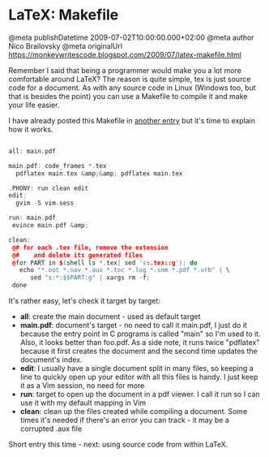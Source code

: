 # LaTeX: Makefile

@meta publishDatetime 2009-07-02T10:00:00.000+02:00
@meta author Nico Brailovsky
@meta originalUrl https://monkeywritescode.blogspot.com/2009/07/latex-makefile.html

Remember I said that being a programmer would make you a lot more comfortable around LaTeX? The reason is quite simple, tex is just source code for a document. As with any source code in Linux (Windows too, but that is besides the point) you can use a Makefile to compile it and make your life easier.

I have already posted this Makefile in [another entry](/blog_md/2009/0528_LaTeXbasics.md) but it's time to explain how it works.

```c++

all: main.pdf

main.pdf: code_frames *.tex
  pdflatex main.tex &amp;&amp; pdflatex main.tex

.PHONY: run clean edit
edit:
  gvim -S vim.sess

run: main.pdf
 evince main.pdf &amp;

clean:
 @# for each .tex file, remove the extension
 @#    and delete its generated files
 @for PART in $(shell ls *.tex| sed 's:.tex::g'); do
   echo "*.out *.nav *.aux *.toc *.log *.snm *.pdf *.vrb" | \
      sed "s:*:$$PART:g" | xargs rm -f;
 done

```

It's rather easy, let's check it target by target:

* **all**: create the main document - used as default target
* **main.pdf**: document's target - no need to call it main.pdf, I just do it because the entry point in C programs is called "main" so I'm used to it. Also, it looks better than foo.pdf. As a side note, it runs twice "pdflatex" because it first creates the document and the second time updates the document's index.
* **edit**: I usually have a single document split in many files, so keeping a line to quickly open up your editor with all this files is handy. I just keep it as a Vim session, no need for more
* **run**: target to open up the document in a pdf viewer. I call it run so I can use it with my default mapping in Vim
* **clean**: clean up the files created while compiling a document. Some times it's needed if there's an error you can track - it may be a corrupted .aux file

Short entry this time - next: using source code from within LaTeX.

